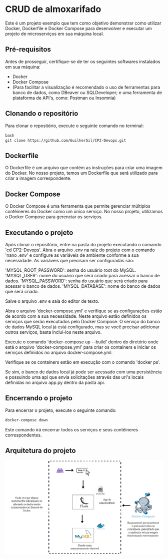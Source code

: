 # CRUD de almoxarifado

Este é um projeto exemplo que tem como objetivo demonstrar como utilizar Docker, Dockerfile e Docker Compose para desenvolver e executar um projeto de microserviços em sua máquina local. 


## Pré-requisitos

Antes de prosseguir, certifique-se de ter os seguintes softwares instalados em sua máquina:

- Docker
- Docker Compose
- (Para facilitar a visualização é recomendado o uso de ferramentas para banco de dados, como DBeaver ou SQLDeveloper;
   e uma ferramenta de plataforma de API's, como: Postman ou Insomnia)


## Clonando o repositório

Para clonar o repositório, execute o seguinte comando no terminal:

```
bash
git clone https://github.com/GuilherSil/CP2-Devops.git
```


## Dockerfile

O Dockerfile é um arquivo que contém as instruções para criar uma imagem do Docker. No nosso projeto, temos um Dockerfile que será utilizado para criar a imagem correspondente.


## Docker Compose

O Docker Compose é uma ferramenta que permite gerenciar múltiplos contêineres do Docker como um único serviço. No nosso projeto, utilizamos o Docker Compose para gerenciar os serviços.


## Executando o projeto

Após clonar o repositório, entre na pasta do projeto executando o comando 'cd CP2-Devops'.
Abra o arquivo .env na raiz do projeto com o comando 'nano .env' e configure as variáveis de ambiente conforme a sua necessidade. As variáveis que precisam ser configuradas são:

'MYSQL_ROOT_PASSWORD': senha do usuário root do MySQL.
'MYSQL_USER': nome do usuário que será criado para acessar o banco de dados.
'MYSQL_PASSWORD': senha do usuário que será criado para acessar o banco de dados.
'MYSQL_DATABASE': nome do banco de dados que será criado.

Salve o arquivo .env e saia do editor de texto.


Abra o arquivo 'docker-compose.yml' e verifique se as configurações estão de acordo com a sua necessidade. Neste arquivo estão definidos os serviços que serão executados pelo Docker Compose. O serviço do banco de dados MySQL local já está configurado, mas se você precisar adicionar outros serviços, basta incluí-los neste arquivo.

Execute o comando 'docker-compose up --build' dentro do diretório onde está o arquivo 'docker-compose.yml' para criar os containers e iniciar os serviços definidos no arquivo docker-compose.yml.

Verifique se os containers estão em execução com o comando 'docker ps'.

Se sim, o banco de dados local já pode ser acessado com uma persistência e possuindo uma api que envia solicitações através das url's locais definidas no arquivo app.py dentro da pasta api.

## Encerrando o projeto

Para encerrar o projeto, execute o seguinte comando:

```bash
docker-compose down
```

Este comando irá encerrar todos os serviços e seus contêineres correspondentes.


## Arquitetura do projeto 

![Projeto Almoxarifado](arquiteturaProjeto.jpeg)

